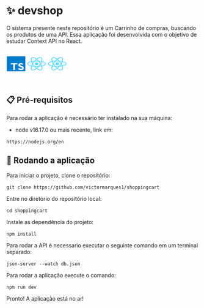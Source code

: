 # ✨ devshop

O sistema presente neste repositório é um Carrinho de compras, buscando os produtos de uma API. Essa aplicação foi desenvolvida com o objetivo de estudar Context API no React. 

<p class="center-div">
  <div style="display: inline_block"><br>
   <img align="center" alt="Ts" height="40" width="50" src="https://raw.githubusercontent.com/devicons/devicon/master/icons/typescript/typescript-plain.svg">
   <img align="center" alt="React" height="40" width="50" src="https://raw.githubusercontent.com/devicons/devicon/master/icons/react/react-original.svg">
   <img align="center" alt="Tailwind" height="40" width="50" src="https://raw.githubusercontent.com/devicons/devicon/master/icons/react/react-original.svg">
</div>
</p>

<br>

## 📋 Pré-requisitos

Para rodar a aplicação é necessário ter instalado na sua máquina:

- node v16.17.0 ou mais recente, link em:
```
https://nodejs.org/en
```

## 🚀 Rodando a aplicação

Para iniciar o projeto, clone o repositório:

```
git clone https://github.com/victormarques1/shoppingcart
```

Entre no diretório do repositório local:

```
cd shoppingcart
```

Instale as dependência do projeto:

```
npm install
```

Para rodar a API é necessario executar o seguinte comando em um terminal separado:

```
json-server --watch db.json
```

Para rodar a aplicação execute o comando: 

```
npm run dev
```

Pronto! A aplicação está no ar!
